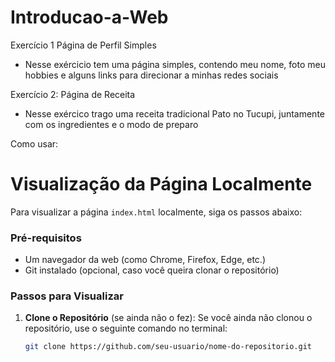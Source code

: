# Introducao-a-Web
 
Exercício 1 Página de Perfil Simples

- Nesse exércicio tem uma página simples, contendo meu nome, foto meu hobbies e alguns links para direcionar a minhas redes sociais

Exercício 2: Página de Receita

- Nesse exércico trago uma receita tradicional Pato no Tucupi, juntamente com os ingredientes e o modo de preparo


Como usar:

# Visualização da Página Localmente
Para visualizar a página `index.html` localmente, siga os passos abaixo:

### Pré-requisitos

- Um navegador da web (como Chrome, Firefox, Edge, etc.)
- Git instalado (opcional, caso você queira clonar o repositório)

### Passos para Visualizar
1. **Clone o Repositório** (se ainda não o fez):
   Se você ainda não clonou o repositório, use o seguinte comando no terminal:
   ```bash
   git clone https://github.com/seu-usuario/nome-do-repositorio.git
